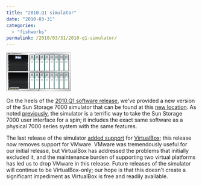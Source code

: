 ```yaml
---
title: "2010.Q1 simulator"
date: "2010-03-31"
categories:
  - "fishworks"
permalink: /2010/03/31/2010-q1-simulator/
---
```


![](images/photo_virtual.png)

On the heels of the [2010.Q1 software release](http://blogs.sun.com/fishworks/entry/sun_storage_7000_2010_q1), we've provided a new version of the Sun Storage 7000 simulator that can be found at this [new location](http://www.oracle.com/webapps/dialogue/dlgpage.jsp?p_ext=Y&p_dlg_id=8588618&src=6870265&Act=7). As noted [previously](http://dtrace.org/blogs/ahl/fishworks_vm), the simulator is a terrific way to take the Sun Storage 7000 user interface for a spin; it includes the exact same software as a physical 7000 series system with the same features.

The last release of the simulator [added support](http://dtrace.org/blogs/ahl/ss_7000_simulator_update_plus) for [VirtualBox](http://www.virtualbox.org/); this release now removes support for VMware. VMware was tremendously useful for our initial release, but VirtualBox has addressed the problems that initially excluded it, and the maintenance burden of supporting two virtual platforms has led us to drop VMware in this release. Future releases of the simulator will continue to be VirtualBox-only; our hope is that this doesn't create a significant impediment as VirtualBox is free and readily available.
